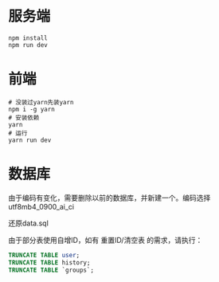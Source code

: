# 服务端

```shell
npm install
npm run dev
```

# 前端

```shell
# 没装过yarn先装yarn
npm i -g yarn
# 安装依赖
yarn
# 运行
yarn run dev
```

# 数据库

由于编码有变化，需要删除以前的数据库，并新建一个。编码选择utf8mb4_0900_ai_ci

还原data.sql



由于部分表使用自增ID，如有 重置ID/清空表 的需求，请执行：

```SQL
TRUNCATE TABLE user;
TRUNCATE TABLE history;
TRUNCATE TABLE `groups`;
```

